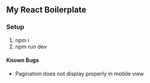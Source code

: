 ## My React Boilerplate
### Setup
1. npm i
2. npm run dev

#### Known Bugs
- Pagination does not display properly in mobile view